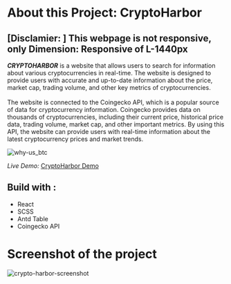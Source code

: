 # About this Project: CryptoHarbor

## [Disclamier: ] This webpage is not responsive, only Dimension: Responsive of L-1440px 
_**CRYPTOHARBOR**_ is a website that allows users to search for information about various cryptocurrencies in real-time. The website is designed to provide users with accurate and up-to-date information about the price, market cap, trading volume, and other key metrics of cryptocurrencies. <br></br>
The website is connected to the Coingecko API, which is a popular source of data for cryptocurrency information. Coingecko provides data on thousands of cryptocurrencies, including their current price, historical price data, trading volume, market cap, and other important metrics. By using this API, the website can provide users with real-time information about the latest cryptocurrency prices and market trends.

![why-us_btc](https://github.com/manotendulkar/crypto-harbor/assets/99658669/413edfef-3405-4a14-a0bd-89e961d31685)

_Live Demo:_ [CryptoHarbor Demo](https://crypto-harbor-tau.vercel.app/)

## Build with :
* React
* SCSS
* Antd Table
* Coingecko API


# Screenshot of the project
![crypto-harbor-screenshot](https://github.com/manotendulkar/crypto-harbor/assets/99658669/62ce1b6f-a913-4a10-9585-bb9cde0b6712)


